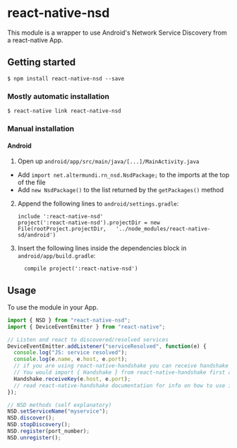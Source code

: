 # react-native-nsd

This module is a wrapper to use Android's Network Service Discovery from a react-native App.

## Getting started

`$ npm install react-native-nsd --save`

### Mostly automatic installation

`$ react-native link react-native-nsd`

### Manual installation

#### Android

1. Open up `android/app/src/main/java/[...]/MainActivity.java`

- Add `import net.altermundi.rn_nsd.NsdPackage;` to the imports at the top of the file
- Add `new NsdPackage()` to the list returned by the `getPackages()` method

2. Append the following lines to `android/settings.gradle`:
   ```
   include ':react-native-nsd'
   project(':react-native-nsd').projectDir = new File(rootProject.projectDir, 	'../node_modules/react-native-sd/android')
   ```
3. Insert the following lines inside the dependencies block in `android/app/build.gradle`:
   ```
     compile project(':react-native-nsd')
   ```

## Usage

To use the module in your App.

```javascript
import { NSD } from "react-native-nsd";
import { DeviceEventEmitter } from "react-native";

// Listen and react to discovered/resolved services
DeviceEventEmitter.addListener("serviceResolved", function(e) {
  console.log("JS: service resolved");
  console.log(e.name, e.host, e.port);
  // if you are using react-native-handshake you can receive handshake message from the discovered peer
  // You would import { Handshake } from react-native-handshake first and then you can do
  Handshake.receiveKey(e.host, e.port);
  // read react-native-handshake documentation for info on how to use it
});

// NSD methods (self explanatory)
NSD.setServiceName("myservice");
NSD.discover();
NSD.stopDiscovery();
NSD.register(port_number);
NSD.unregister();
```
